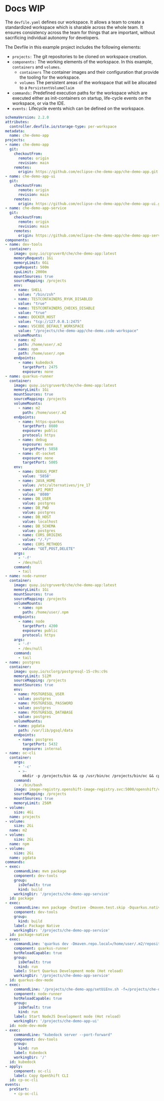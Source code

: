 # Docs WIP

The `devfile.yaml` defines our workspace.  It allows a team to create a standardized workspace which is sharable across the whole team.  It ensures consistency across the team for things that are important, without sacrificing individual autonomy for developers.

The Devfile in this example project includes the following elements:

* `projects:`  The git repositories to be cloned on workspace creation.
* `components:`  The working elements of the workspace.  In this example, `containers` and `volumes`.
  * `containers`  The container images and their configuration that provide the tooling for the workspace.
  * `volumes`  The persistent areas of the workspace that will be allocated to a `PersistentVolumeClaim`
* `commands:`  Predefined execution paths for the workspace which are executed either as init-containers on startup, life-cycle events on the workspace, or via the IDE.
* `events:`  Lifecycle events which can be defined on the workspace.

```yaml
schemaVersion: 2.2.0
attributes:
  controller.devfile.io/storage-type: per-workspace
metadata:
  name: che-demo-app
projects:
- name: che-demo-app
  git:
    checkoutFrom:
      remote: origin
      revision: main
    remotes:
      origin: https://github.com/eclipse-che-demo-app/che-demo-app.git
- name: che-demo-app-ui
  git:
    checkoutFrom:
      remote: origin
      revision: main
    remotes:
      origin: https://github.com/eclipse-che-demo-app/che-demo-app-ui.git
- name: che-demo-app-service
  git:
    checkoutFrom:
      remote: origin
      revision: main
    remotes:
      origin: https://github.com/eclipse-che-demo-app/che-demo-app-service.git
components:
- name: dev-tools
  container: 
    image: quay.io/cgruver0/che/che-demo-app:latest
    memoryRequest: 1Gi
    memoryLimit: 6Gi
    cpuRequest: 500m
    cpuLimit: 2000m
    mountSources: true
    sourceMapping: /projects
    env:
    - name: SHELL
      value: "/bin/zsh"
    - name: TESTCONTAINERS_RYUK_DISABLED
      value: "true"
    - name: TESTCONTAINERS_CHECKS_DISABLE
      value: "true"
    - name: DOCKER_HOST
      value: "tcp://127.0.0.1:2475"
    - name: VSCODE_DEFAULT_WORKSPACE
      value: "/projects/che-demo-app/che-demo.code-workspace"
    volumeMounts:
    - name: m2
      path: /home/user/.m2
    - name: npm
      path: /home/user/.npm
    endpoints:
      - name: kubedock
        targetPort: 2475
        exposure: none
- name: quarkus-runner
  container: 
    image: quay.io/cgruver0/che/che-demo-app:latest
    memoryLimit: 1Gi
    mountSources: true
    sourceMapping: /projects
    volumeMounts:
      - name: m2
        path: /home/user/.m2
    endpoints:
      - name: https-quarkus
        targetPort: 8080
        exposure: public
        protocol: https
      - name: debug
        exposure: none
        targetPort: 5858
      - name: dt-socket
        exposure: none
        targetPort: 5005
    env:
      - name: DEBUG_PORT
        value: '5858'
      - name: JAVA_HOME 
        value: /etc/alternatives/jre_17
      - name: API_PORT
        value: '8080'
      - name: DB_USER
        value: postgres
      - name: DB_PWD
        value: postgres
      - name: DB_HOST
        value: localhost
      - name: DB_SCHEMA
        value: postgres
      - name: CORS_ORIGINS
        value: "/.*/"
      - name: CORS_METHODS
        value: "GET,POST,DELETE"
    args:
      - '-f'
      - /dev/null
    command:
      - tail
- name: node-runner
  container: 
    image: quay.io/cgruver0/che/che-demo-app:latest
    memoryLimit: 1Gi
    mountSources: true
    sourceMapping: /projects
    volumeMounts:
      - name: npm
        path: /home/user/.npm
    endpoints:
      - name: node
        targetPort: 4200
        exposure: public
        protocol: https
    args:
      - '-f'
      - /dev/null
    command:
      - tail
- name: postgres
  container:
    image: quay.io/sclorg/postgresql-15-c9s:c9s
    memoryLimit: 512M
    sourceMapping: /projects
    mountSources: true
    env:
    - name: POSTGRESQL_USER
      value: postgres
    - name: POSTGRESQL_PASSWORD
      value: postgres
    - name: POSTGRESQL_DATABASE
      value: postgres
    volumeMounts:
    - name: pgdata
      path: /var/lib/pgsql/data
    endpoints:
      - name: postgres
        targetPort: 5432
        exposure: internal
- name: oc-cli
  container:
    args:
      - '-c'
      - >-
        mkdir -p /projects/bin && cp /usr/bin/oc /projects/bin/oc && cp /usr/bin/kubectl /projects/bin/kubectl
    command:
      - /bin/bash
    image: image-registry.openshift-image-registry.svc:5000/openshift/cli:latest
    sourceMapping: /projects
    mountSources: true
    memoryLimit: 256M
- volume:
    size: 4Gi
  name: projects
- volume:
    size: 2Gi
  name: m2
- volume:
    size: 2Gi
  name: npm
- volume:
    size: 2Gi
  name: pgdata
commands:
- exec:
    commandLine: mvn package
    component: dev-tools
    group:
      isDefault: true
      kind: build
    workingDir: '/projects/che-demo-app-service'
  id: package
- exec:
    commandLine: mvn package -Dnative -Dmaven.test.skip -Dquarkus.native.native-image-xmx=2G
    component: dev-tools
    group:
      kind: build
    label: Package Native
    workingDir: '/projects/che-demo-app-service'
  id: package-native
- exec:
    commandLine: 'quarkus dev -Dmaven.repo.local=/home/user/.m2/repository -Dquarkus.http.host=0.0.0.0'
    component: quarkus-runner
    hotReloadCapable: true
    group:
      isDefault: true
      kind: run
    label: Start Quarkus Development mode (Hot reload)
    workingDir: '/projects/che-demo-app-service'
  id: quarkus-dev-mode
- exec:
    commandLine: '/projects/che-demo-app/setUiEnv.sh -f=/projects/che-demo-app-ui/src/environments/environment.development.ts -s=/projects/che-demo-app-ui/env.dev -c=quarkus-runner -p=8080 -e=https-quarkus -v=backendApiUrl && npm install && ng serve --disable-host-check --host 0.0.0.0'
    component: node-runner
    hotReloadCapable: true
    group:
      isDefault: true
      kind: run
    label: Start NodeJS Development mode (Hot reload)
    workingDir: '/projects/che-demo-app-ui'
  id: node-dev-mode
- exec:
    commandLine: "kubedock server --port-forward"
    component: dev-tools
    group:
      kind: run
    label: Kubedock
    workingDir: '/'
  id: kubedock
- apply:
    component: oc-cli
    label: Copy OpenShift CLI
  id: cp-oc-cli
events:
  preStart:
    - cp-oc-cli
```
